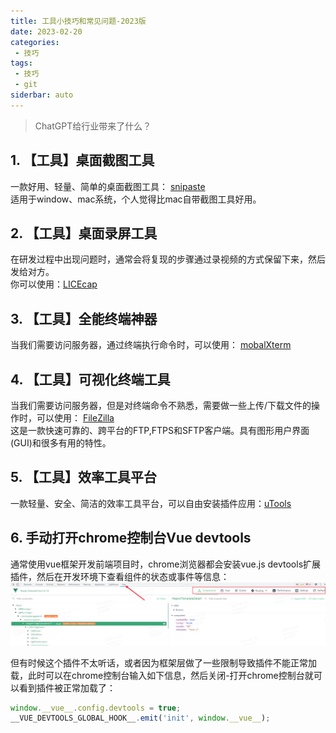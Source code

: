 ```yaml
---
title: 工具小技巧和常见问题-2023版
date: 2023-02-20
categories:
 - 技巧  
tags:
 - 技巧  
 - git
siderbar: auto
---
```


> ChatGPT给行业带来了什么？  

 ## 1. 【工具】桌面截图工具
 一款好用、轻量、简单的桌面截图工具： [snipaste](https://www.snipaste.com/)  
 适用于window、mac系统，个人觉得比mac自带截图工具好用。  

 ## 2. 【工具】桌面录屏工具  
 在研发过程中出现问题时，通常会将复现的步骤通过录视频的方式保留下来，然后发给对方。    
 你可以使用：[LICEcap](https://github.com/justinfrankel/licecap)  

 ## 3. 【工具】全能终端神器
 当我们需要访问服务器，通过终端执行命令时，可以使用： [mobalXterm](https://mobaxterm.mobatek.net/)  

 ## 4. 【工具】可视化终端工具
 当我们需要访问服务器，但是对终端命令不熟悉，需要做一些上传/下载文件的操作时，可以使用： [FileZilla](https://www.filezilla.cn/download)   
 这是一款快速可靠的、跨平台的FTP,FTPS和SFTP客户端。具有图形用户界面(GUI)和很多有用的特性。

 ## 5. 【工具】效率工具平台
 一款轻量、安全、简洁的效率工具平台，可以自由安装插件应用：[uTools](https://www.u.tools/)

 ## 6. 手动打开chrome控制台Vue devtools
 通常使用vue框架开发前端项目时，chrome浏览器都会安装vue.js devtools扩展插件，然后在开发环境下查看组件的状态或事件等信息：  
 ![](../images/skill-004.png)  

 但有时候这个插件不太听话，或者因为框架层做了一些限制导致插件不能正常加载，此时可以在chrome控制台输入如下信息，然后关闭-打开chrome控制台就可以看到插件被正常加载了：  
   
 ```js
window.__vue__.config.devtools = true;
__VUE_DEVTOOLS_GLOBAL_HOOK__.emit('init', window.__vue__);
```
